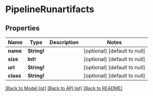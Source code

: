 # PipelineRunartifacts

## Properties
Name | Type | Description | Notes
------------ | ------------- | ------------- | -------------
**name** | **String!** |  | [optional] [default to null]
**size** | **Int!** |  | [optional] [default to null]
**url** | **String!** |  | [optional] [default to null]
**class** | **String!** |  | [optional] [default to null]

[[Back to Model list]](../README.md#documentation-for-models) [[Back to API list]](../README.md#documentation-for-api-endpoints) [[Back to README]](../README.md)



